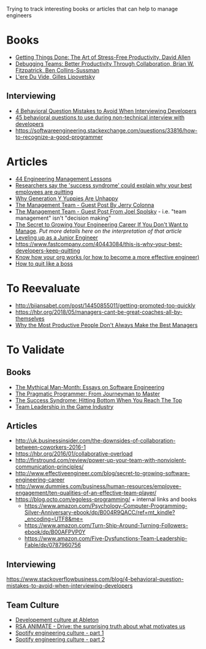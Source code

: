 Trying to track interesting books or articles that can help to manage engineers

Books
=====

* [Getting Things Done: The Art of Stress-Free Productivity, David Allen](https://www.amazon.com/Getting-Things-Done-Stress-Free-Productivity/dp/0142000280)
* [Debugging Teams: Better Productivity Through Collaboration, Brian W. Fitzpatrick, Ben Collins-Sussman](https://books.google.fr/books?vid=ISBN9781491932056)
* [L'ere Du Vide, Gilles Lipovetsky](https://www.amazon.com/Lere-Du-Vide-English-French/dp/207032513X)

Interviewing
------------

* [4 Behavioral Question Mistakes to Avoid When Interviewing Developers](https://www.stackoverflowbusiness.com/blog/4-behavioral-question-mistakes-to-avoid-when-interviewing-developers)
* [45 behavioral questions to use during non-technical interview with developers](https://devskiller.com/45-behavioral-questions-to-use-during-non-technical-interview-with-developers/)
* https://softwareengineering.stackexchange.com/questions/33816/how-to-recognize-a-good-programmer


Articles
========

* [44 Engineering Management Lessons](http://www.defmacro.org/2014/10/03/engman.html)
* [Researchers say the 'success syndrome' could explain why your best employees are quitting](http://www.businessinsider.fr/us/the-downsides-of-collaboration-between-coworkers-2016-1/)
* [Why Generation Y Yuppies Are Unhappy](http://waitbutwhy.com/2013/09/why-generation-y-yuppies-are-unhappy.html)
* [The Management Team - Guest Post By Jerry Colonna](http://avc.com/2012/02/the-management-team-guest-post-by-jerry-colonna/)
* [The Management Team - Guest Post From Joel Spolsky](http://avc.com/2012/02/the-management-team-guest-post-from-joel-spolsky/) - i.e. "team management" isn't "decision making"
* [The Secret to Growing Your Engineering Career If You Don't Want to Manage](http://www.effectiveengineer.com/blog/secret-to-growing-software-engineering-career). *Put more details here on the interpretation of that article*
* [Leveling up as a Junior Engineer](https://medium.com/masterpoint/leveling-up-as-a-junior-engineer-3f6880f8af1d)
* https://www.fastcompany.com/40443084/this-is-why-your-best-developers-keep-quitting
* [Know how your org works (or how to become a more effective engineer)](https://copyconstruct.medium.com/know-how-your-org-works-or-how-to-become-a-more-effective-engineer-1a3287d1f58d)
* [How to quit like a boss](https://jmsbrdy.com/blog/leaving-spring/)

To Reevaluate
=============

* http://bijansabet.com/post/14450855011/getting-promoted-too-quickly
* https://hbr.org/2018/05/managers-cant-be-great-coaches-all-by-themselves
* [Why the Most Productive People Don't Always Make the Best Managers](https://hbr.org/2018/04/why-the-most-productive-people-dont-always-make-the-best-managers?referral=03758&cm_vc=rr_item_page.top_right)

To Validate
===========

Books
-----

* [The Mythical Man-Month: Essays on Software Engineering](https://www.amazon.ca/Mythical-Man-Month-Software-Engineering-Anniversary/dp/0201835959/ref=tmm_pap_swatch_0?_encoding=UTF8&qid=1496305380&sr=1-1)
* [The Pragmatic Programmer: From Journeyman to Master](https://www.amazon.ca/Pragmatic-Programmer-Journeyman-Master-ebook/dp/B003GCTQAE/ref=pd_cp_351_1?_encoding=UTF8&psc=1&refRID=9SF9WJJJ7SKFQY98PZD0)
* [The Success Syndrome: Hitting Bottom When You Reach The Top](https://www.amazon.com/Success-Syndrome-Hitting-Bottom-Reach/dp/0306423499)
* [Team Leadership in the Game Industry](https://www.amazon.com/Team-Leadership-Game-Industry-Spaulding/dp/1598635727)

Articles
--------

* http://uk.businessinsider.com/the-downsides-of-collaboration-between-coworkers-2016-1
* https://hbr.org/2016/01/collaborative-overload
* http://firstround.com/review/power-up-your-team-with-nonviolent-communication-principles/
* http://www.effectiveengineer.com/blog/secret-to-growing-software-engineering-career
* http://www.dummies.com/business/human-resources/employee-engagement/ten-qualities-of-an-effective-team-player/
* https://blog.octo.com/egoless-programming/ + internal links and books
  * https://www.amazon.com/Psychology-Computer-Programming-Silver-Anniversary-ebook/dp/B004R9QACC/ref=mt_kindle?_encoding=UTF8&me=
  * https://www.amazon.com/Turn-Ship-Around-Turning-Followers-ebook/dp/B00AFPVP0Y
  * https://www.amazon.com/Five-Dysfunctions-Team-Leadership-Fable/dp/0787960756

Interviewing
------------

https://www.stackoverflowbusiness.com/blog/4-behavioral-question-mistakes-to-avoid-when-interviewing-developers

Team Culture
------------

* [Developement culture at Ableton](https://www.youtube.com/watch?v=tILlZRLhBJE)
* [RSA ANIMATE - Drive: the surprising truth about what motivates us](https://youtu.be/u6XAPnuFjJc)
* [Spotify engineering culture - part 1](https://youtu.be/4GK1NDTWbkY)
* [Spotify engineering culture - part 2](https://youtu.be/rzoyryY2STQ)
